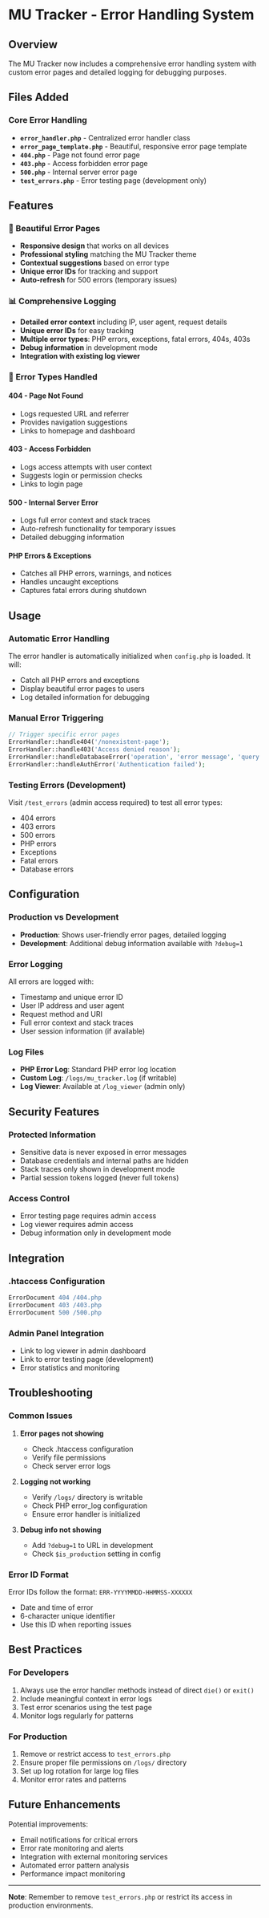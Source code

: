 # MU Tracker - Error Handling System

## Overview
The MU Tracker now includes a comprehensive error handling system with custom error pages and detailed logging for debugging purposes.

## Files Added

### Core Error Handling
- **`error_handler.php`** - Centralized error handler class
- **`error_page_template.php`** - Beautiful, responsive error page template
- **`404.php`** - Page not found error page
- **`403.php`** - Access forbidden error page  
- **`500.php`** - Internal server error page
- **`test_errors.php`** - Error testing page (development only)

## Features

### 🎨 Beautiful Error Pages
- **Responsive design** that works on all devices
- **Professional styling** matching the MU Tracker theme
- **Contextual suggestions** based on error type
- **Unique error IDs** for tracking and support
- **Auto-refresh** for 500 errors (temporary issues)

### 📊 Comprehensive Logging
- **Detailed error context** including IP, user agent, request details
- **Unique error IDs** for easy tracking
- **Multiple error types**: PHP errors, exceptions, fatal errors, 404s, 403s
- **Debug information** in development mode
- **Integration with existing log viewer**

### 🔧 Error Types Handled

#### 404 - Page Not Found
- Logs requested URL and referrer
- Provides navigation suggestions
- Links to homepage and dashboard

#### 403 - Access Forbidden
- Logs access attempts with user context
- Suggests login or permission checks
- Links to login page

#### 500 - Internal Server Error
- Logs full error context and stack traces
- Auto-refresh functionality for temporary issues
- Detailed debugging information

#### PHP Errors & Exceptions
- Catches all PHP errors, warnings, and notices
- Handles uncaught exceptions
- Captures fatal errors during shutdown

## Usage

### Automatic Error Handling
The error handler is automatically initialized when `config.php` is loaded. It will:
- Catch all PHP errors and exceptions
- Display beautiful error pages to users
- Log detailed information for debugging

### Manual Error Triggering
```php
// Trigger specific error pages
ErrorHandler::handle404('/nonexistent-page');
ErrorHandler::handle403('Access denied reason');
ErrorHandler::handleDatabaseError('operation', 'error message', 'query');
ErrorHandler::handleAuthError('Authentication failed');
```

### Testing Errors (Development)
Visit `/test_errors` (admin access required) to test all error types:
- 404 errors
- 403 errors  
- 500 errors
- PHP errors
- Exceptions
- Fatal errors
- Database errors

## Configuration

### Production vs Development
- **Production**: Shows user-friendly error pages, detailed logging
- **Development**: Additional debug information available with `?debug=1`

### Error Logging
All errors are logged with:
- Timestamp and unique error ID
- User IP address and user agent
- Request method and URI
- Full error context and stack traces
- User session information (if available)

### Log Files
- **PHP Error Log**: Standard PHP error log location
- **Custom Log**: `/logs/mu_tracker.log` (if writable)
- **Log Viewer**: Available at `/log_viewer` (admin only)

## Security Features

### Protected Information
- Sensitive data is never exposed in error messages
- Database credentials and internal paths are hidden
- Stack traces only shown in development mode
- Partial session tokens logged (never full tokens)

### Access Control
- Error testing page requires admin access
- Log viewer requires admin access
- Debug information only in development mode

## Integration

### .htaccess Configuration
```apache
ErrorDocument 404 /404.php
ErrorDocument 403 /403.php
ErrorDocument 500 /500.php
```

### Admin Panel Integration
- Link to log viewer in admin dashboard
- Link to error testing page (development)
- Error statistics and monitoring

## Troubleshooting

### Common Issues

1. **Error pages not showing**
   - Check .htaccess configuration
   - Verify file permissions
   - Check server error logs

2. **Logging not working**
   - Verify `/logs/` directory is writable
   - Check PHP error_log configuration
   - Ensure error handler is initialized

3. **Debug info not showing**
   - Add `?debug=1` to URL in development
   - Check `$is_production` setting in config

### Error ID Format
Error IDs follow the format: `ERR-YYYYMMDD-HHMMSS-XXXXXX`
- Date and time of error
- 6-character unique identifier
- Use this ID when reporting issues

## Best Practices

### For Developers
1. Always use the error handler methods instead of direct `die()` or `exit()`
2. Include meaningful context in error logs
3. Test error scenarios using the test page
4. Monitor logs regularly for patterns

### For Production
1. Remove or restrict access to `test_errors.php`
2. Ensure proper file permissions on `/logs/` directory
3. Set up log rotation for large log files
4. Monitor error rates and patterns

## Future Enhancements

Potential improvements:
- Email notifications for critical errors
- Error rate monitoring and alerts
- Integration with external monitoring services
- Automated error pattern analysis
- Performance impact monitoring

---

**Note**: Remember to remove `test_errors.php` or restrict its access in production environments.
